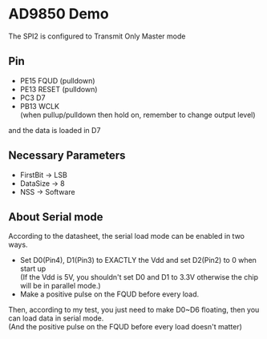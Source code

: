 # AD9850 Demo
The SPI2 is configured to Transmit Only Master mode

## Pin
+ PE15   FQUD   (pulldown)  
+ PE13   RESET  (pulldown)  
+ PC3    D7  
+ PB13   WCLK  
(when pullup/pulldown then hold on, remember to change output level)  

and the data is loaded in D7

## Necessary Parameters
+ FirstBit -> LSB  
+ DataSize -> 8  
+ NSS -> Software  

## About Serial mode
According to the datasheet, the serial load mode can be enabled in two ways.
+ Set D0(Pin4), D1(Pin3) to EXACTLY the Vdd and set D2(Pin2) to 0 when start up  
  (If the Vdd is 5V, you shouldn't set D0 and D1 to 3.3V otherwise the chip will be in parallel mode.)
+ Make a positive pulse on the FQUD before every load.

Then, according to my test, you just need to make D0~D6 floating, then you can load data in serial mode.  
(And the positive pulse on the FQUD before every load doesn't matter)